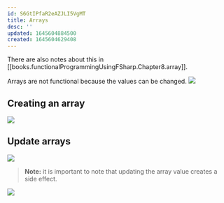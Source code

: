 ```yaml
---
id: S6GtIPfaR2eAZJLI5VgMT
title: Arrays
desc: ''
updated: 1645604884500
created: 1645604629408
---
```

There are also notes about this in [[books.functionalProgrammingUsingFSharp.Chapter8.array]].

Arrays are not functional because the values can be changed. 
![](/assets/images/2022-02-23-09-24-35.png)

## Creating an array

![](/assets/images/2022-02-23-09-24-58.png)

## Update arrays
![](/assets/images/2022-02-23-09-26-15.png)

>**Note:** it is important to note that updating the array value creates a side effect. 

![](/assets/images/2022-02-23-09-27-44.png)
